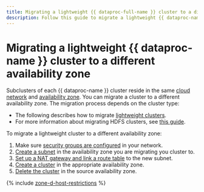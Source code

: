 ```yaml
---
title: Migrating a lightweight {{ dataproc-full-name }} cluster to a different availability zone
description: Follow this guide to migrate a lightweight {{ dataproc-name }} cluster to another availability zone.
---
```


# Migrating a lightweight {{ dataproc-name }} cluster to a different availability zone

Subclusters of each {{ dataproc-name }} cluster reside in the same [cloud network](../../vpc/concepts/network.md#network) and [availability zone](../../overview/concepts/geo-scope.md). You can migrate a cluster to a different availability zone. The migration process depends on the cluster type:

* The following describes how to migrate [lightweight clusters](../concepts/index.md#light-weight-clusters).
* For more information about migrating HDFS clusters, see [this guide](../tutorials/hdfs-cluster-migration.md).

To migrate a lightweight cluster to a different availability zone:

1. Make sure [security groups are configured](cluster-create.md#change-security-groups) in your network.
1. [Create a subnet](../../vpc/operations/subnet-create.md) in the availability zone you are migrating you cluster to.
1. [Set up a NAT gateway and link a route table](../../vpc/operations/create-nat-gateway.md) to the new subnet.
1. [Create a cluster](cluster-create.md#create) in the appropriate availability zone.
1. [Delete the cluster](cluster-delete.md) in the source availability zone.

{% include [zone-d-host-restrictions](../../_includes/mdb/ru-central1-d-broadwell.md) %}
